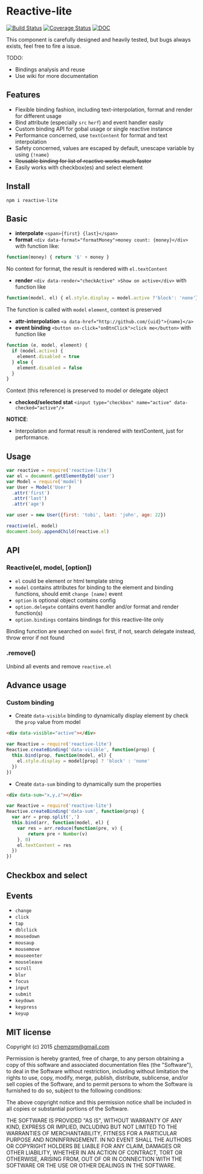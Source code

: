 # Reactive-lite

[![Build Status](https://secure.travis-ci.org/chemzqm/reactive-lite.png)](http://travis-ci.org/chemzqm/reactive-lite)
[![Coverage Status](https://coveralls.io/repos/chemzqm/reactive-lite/badge.svg?branch=master&service=github)](https://coveralls.io/github/chemzqm/reactive-lite?branch=master)
[![DOC](https://inch-ci.org/github/chemzqm/reactive-lite.svg?branch=master)](https://inch-ci.org/github/chemzqm/reactive-lite.svg?branch=master)

This component is carefully designed and heavily tested, but bugs always exists, feel free to fire a issue.

TODO:
* Bindings analysis and reuse
* Use wiki for more documentation

## Features

* Flexible binding fashion, including text-interpolation, format and render for different usage
* Bind attribute (especially `src` `herf`) and event handler easily
* Custom binding API for gobal usage or single reactive instance
* Performance concerned, use `textContent` for format and text interpolation
* Safety concerned, values are escaped by default, unescape variable by using `{!name}`
* ~~Reusable binding for list of reactive works much faster~~
* Easily works with checkbox(es) and select element

## Install

    npm i reactive-lite

## Basic

* **interpolate** `<span>{first} {last}</span>`
* **format** `<div data-format="formatMoney">money count: {money}</div>` with function like:

``` js
function(money) { return '$' + money }
```

No context for format, the result is rendered with `el.textContent`

* **render** `<div data-render="checkActive" >Show on active</div>` with function like

``` js
function(model, el) { el.style.display = model.active ?'block': 'none'}
```

The function is called with `model` `element`, context is preserved

* **attr-interpolation** `<a data-href="http://github.com/{uid}">{name}</a>`
* **event binding** `<button on-click="onBtnClick">click me</button>` with function like
``` js
function (e, model, element) {
  if (model.active) {
    element.disabled = true
  } else {
    element.disabled = false
  }
}
```
Context (this reference) is preserved to model or delegate object

* **checked/selected stat** `<input type="checkbox" name="active" data-checked="active"/>`

**NOTICE**:

* Interpolation and format result is rendered with textContent, just for performance.

## Usage

``` js
var reactive = require('reactive-lite')
var el = document.getElementById('user')
var Model = require('model')
var User = Model('User')
  .attr('first')
  .attr('last')
  .attr('age')

var user = new User({first: 'tobi', last: 'john', age: 22})

reactive(el, model)
document.body.appendChild(reactive.el)
```
## API

### Reactive(el, model, [option])

* `el` could be element or html template string
* `model` contains attributes for binding to the element and binding functions, should emit `change [name]` event
* `option` is optional object contains config
* `option.delegate` contains event handler and/or format and render function(s)
* `option.bindings` contains bindings for this reactive-lite only

Binding function are searched on `model` first, if not, search delegate instead, throw error if not found

### .remove()

Unbind all events and remove `reactive.el`

## Advance usage

### Custom binding

* Create `data-visible` binding to dynamically display element by check the `prop` value from model

``` html
<div data-visible="active"></div>
```
``` js
var Reactive = require('reactive-lite')
Reactive.createBinding('data-visible', function(prop) {
  this.bind(prop, function(model, el) {
    el.style.display = model[prop] ? 'block' : 'none'
  })
})
```

* Create `data-sum` binding to dynamically sum the properties

``` html
<div data-sum="x,y,z"></div>
```
``` js
var Reactive = require('reactive-lite')
Reactive.createBinding('data-sum', function(prop) {
  var arr = prop.split(',')
  this.bind(arr, function(model, el) {
    var res = arr.reduce(function(pre, v) {
        return pre + Number(v)
    }, 0)
    el.textContent = res
  })
})
```

## Checkbox and select

## Events

* `change`
* `click`
* `tap`
* `dblclick`
* `mousedown`
* `mousaup`
* `mousemove`
* `mouseenter`
* `mouseleave`
* `scroll`
* `blur`
* `focus`
* `input`
* `submit`
* `keydown`
* `keypress`
* `keyup`

## MIT license
Copyright (c) 2015 chemzqm@gmail.com

Permission is hereby granted, free of charge, to any person obtaining a copy of this software and associated documentation files (the "Software"), to deal in the Software without restriction, including without limitation the rights to use, copy, modify, merge, publish, distribute, sublicense, and/or sell copies of the Software, and to permit persons to whom the Software is furnished to do so, subject to the following conditions:

The above copyright notice and this permission notice shall be included in all copies or substantial portions of the Software.

THE SOFTWARE IS PROVIDED "AS IS", WITHOUT WARRANTY OF ANY KIND, EXPRESS OR IMPLIED, INCLUDING BUT NOT LIMITED TO THE WARRANTIES OF MERCHANTABILITY, FITNESS FOR A PARTICULAR PURPOSE AND NONINFRINGEMENT. IN NO EVENT SHALL THE AUTHORS OR COPYRIGHT HOLDERS BE LIABLE FOR ANY CLAIM, DAMAGES OR OTHER LIABILITY, WHETHER IN AN ACTION OF CONTRACT, TORT OR OTHERWISE, ARISING FROM, OUT OF OR IN CONNECTION WITH THE SOFTWARE OR THE USE OR OTHER DEALINGS IN THE SOFTWARE.
